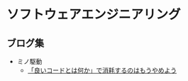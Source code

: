 # ソフトウェアエンジニアリング

## ブログ集

* ミノ駆動
  * [「良いコードとは何か」で消耗するのはもうやめよう](https://developersblog.dmm.com/entry/2024/11/01/110000)
